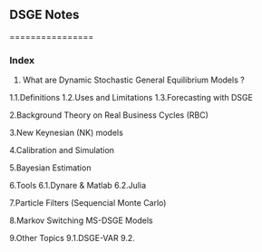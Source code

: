 ## DSGE Notes 
================

### Index 

1. What are Dynamic Stochastic General Equilibrium Models ? 
  
1.1.Definitions
1.2.Uses and Limitations
1.3.Forecasting with DSGE 

2.Background Theory on Real Business Cycles (RBC)

3.New Keynesian (NK) models 

4.Calibration and Simulation

5.Bayesian Estimation

6.Tools 
6.1.Dynare & Matlab 
6.2.Julia 

7.Particle Filters (Sequencial Monte Carlo)

8.Markov Switching MS-DSGE Models 

9.Other Topics 
9.1.DSGE-VAR
9.2.
